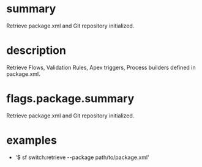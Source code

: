 # summary

Retrieve package.xml and Git repository initialized.

# description

Retrieve Flows, Validation Rules, Apex triggers, Process builders defined in package.xml.

# flags.package.summary

Retrieve package.xml and Git repository initialized.

# examples

- '$ sf switch:retrieve --package path/to/package.xml'
